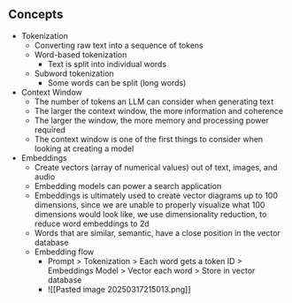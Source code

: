 ## Concepts
- Tokenization
	- Converting raw text into a sequence of tokens
	- Word-based tokenization
		- Text is split into individual words
	- Subword tokenization
		- Some words can be split (long words)
- Context Window
	- The number of tokens an LLM can consider when generating text
	- The larger the context window, the more information and coherence
	- The larger the window, the more memory and processing power required
	- The context window is one of the first things to consider when looking at creating a model
- Embeddings
	- Create vectors (array of numerical values) out of text, images, and audio
	- Embedding models can power a search application
	- Embeddings is ultimately used to create vector diagrams up to 100 dimensions, since we are unable to properly visualize what 100 dimensions would look like, we use dimensionality reduction, to reduce word embeddings to 2d
	- Words that are similar, semantic, have a close position in the vector database
	- Embedding flow
		- Prompt > Tokenization > Each word gets a token ID > Embeddings Model > Vector each word > Store in vector database
		- ![[Pasted image 20250317215013.png]]